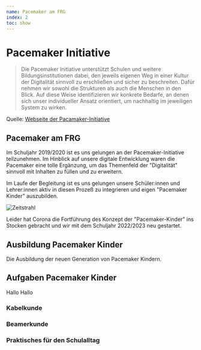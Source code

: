 ```yaml
---
name: Pacemaker am FRG
index: 2
toc: show
---
```


# Pacemaker Initiative

> Die Pacemaker Initiative unterstützt Schulen und weitere Bildungsinstitutionen dabei, den jeweils eigenen Weg in einer Kultur der Digitalität sinnvoll zu erschließen und sicher zu beschreiten. Dafür nehmen wir sowohl die Strukturen als auch die Menschen in den Blick. Auf diese Weise identifizieren wir konkrete Bedarfe, an denen sich unser individueller Ansatz orientiert, um nachhaltig im jeweiligen System zu wirken.

Quelle: [Webseite der Pacamaker-Initiative](https://www.pacemaker-initiative.de "Webseite der Pacamaker-Initiative")


## Pacemaker am FRG
Im Schuljahr 2019/2020 ist es uns gelungen an der Pacemaker-Initiative teilzunehmen. Im Hinblick auf unsere digitale Entwicklung waren die Pacemaker eine tolle Ergänzung, um das Themenfeld der "Digitalität" sinnvoll mit Inhalten zu füllen und zu erweitern.

Im Laufe der Begleitung ist es uns gelungen unsere Schüler:innen und Lehrer:innen aktiv in diesen Prozeß zu integrieren und eigen "Pacemaker Kinder" auszubilden.

![Zeitstrahl](/Bilder/pacemaker/pacemaker.png "Zeitstrahl")

Leider hat Corona die Fortführung des Konzept der "Pacemaker-Kinder" ins Stocken gebracht und wir mit dem Schuljahr 2022/2023 neu gestartet.
## Ausbildung Pacemaker Kinder
Die Ausbildung der neuen Generation von Pacemaker Kindern.
## Aufgaben Pacemaker Kinder
Hallo Hallo
### Kabelkunde
### Beamerkunde
### Praktisches für den Schulalltag
